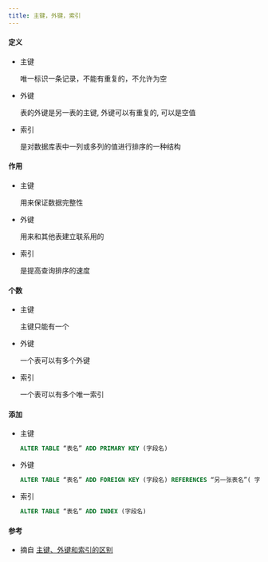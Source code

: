 ```yaml
---
title: 主键，外键，索引
---
```


#### 定义

- 主键

  唯一标识一条记录，不能有重复的，不允许为空

- 外键

  表的外键是另一表的主键, 外键可以有重复的, 可以是空值

- 索引

  是对数据库表中一列或多列的值进行排序的一种结构

#### 作用

- 主键

  用来保证数据完整性

- 外键

  用来和其他表建立联系用的

- 索引

  是提高查询排序的速度

#### 个数

- 主键

  主键只能有一个

- 外键

  一个表可以有多个外键

- 索引

  一个表可以有多个唯一索引

#### 添加

- 主键

  ```sql
  ALTER TABLE “表名” ADD PRIMARY KEY (字段名)
  ```

- 外键

  ```sql
  ALTER TABLE “表名” ADD FOREIGN KEY (字段名) REFERENCES “另一张表名”( 字段名)
  ```

- 索引

  ```sql
  ALTER TABLE “表名” ADD INDEX (字段名)
  ```

#### 参考

- 摘自 [主键、外键和索引的区别](https://blog.csdn.net/zcl_love_wx/article/details/56845737)